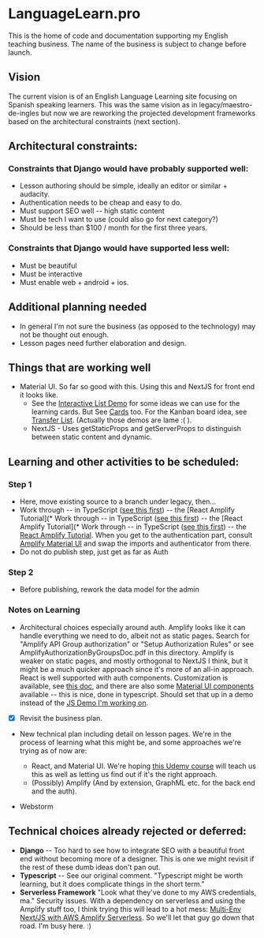# LanguageLearn.pro

This is the home of code and documentation supporting my English teaching business.  The name of the business is subject to change before launch.

## Vision

The current vision is of an English Language Learning site focusing on Spanish speaking learners.  This was the same vision as in 
legacy/maestro-de-ingles but now we are reworking the projected development frameworks based on the architectural constraints (next section).

## Architectural constraints:

### Constraints that Django would have probably supported well:

* Lesson authoring should be simple, ideally an editor or similar + audacity.
* Authentication needs to be cheap and easy to do.
* Must support SEO well -- high static content
* Must be tech I want to use (could also go for next category?)
* Should be less than $100 / month for the first three years.

### Constraints that Django would have supported less well:
* Must be beautiful
* Must be interactive
* Must enable web + android + ios.

## Additional planning needed

* In general I'm not sure the business (as opposed to the technology) may not be thought out enough.
* Lesson pages need further elaboration and design.

## Things that are working well

* Material UI.  So far so good with this.  Using this and NextJS for front end it looks like.
  * See the [Interactive List Demo](https://material-ui.com/components/lists/#interactive) for some ideas we can use for the learning cards.  But See [Cards](https://material-ui.com/components/cards/) too.  For the Kanban board idea, see [Transfer List](https://material-ui.com/components/transfer-list/).  (Actually those demos are lame :( ).
  * NextJS - Uses getStaticProps and getServerProps to distinguish between static content and dynamic.


## Learning and other activities to be scheduled:

### Step 1

* Here, move existing source to a branch under legacy, then...
* Work through -- in TypeScript ([see this first](https://www.velotio.com/engineering-blog/real-time-react-app-built-using-aws-amplify-graphql)) -- the [React Amplify Tutorial](* Work through -- in TypeScript ([see this first](https://www.velotio.com/engineering-blog/real-time-react-app-built-using-aws-amplify-graphql)) -- the [React Amplify Tutorial](* Work through -- in TypeScript ([see this first](https://www.velotio.com/engineering-blog/real-time-react-app-built-using-aws-amplify-graphql)) -- the [React Amplify Tutorial](https://docs.amplify.aws/start/getting-started/installation/q/integration/react).  When you get to the authentication part, consult [Amplify Material UI](https://www.npmjs.com/package/amplify-material-ui) and swap the imports and authenticator from there.
* Do not do publish step, just get as far as Auth

### Step 2
* Before publishing, rework the data model for the admin

### Notes on Learning
* Architectural choices especially around auth.  Amplify looks like it can handle everything we need to do, albeit not as static pages.  Search for "Amplify API Group authorization" or "Setup Authorization Rules" or see AmplifyAuthorizationByGroupsDoc.pdf in this directory.
Amplify is weaker on static pages, and mostly orthogonal to NextJS I think, but it might be a much quicker approach since it's more of an all-in approach.  React is well supported with auth components.  Customization is available, see
[this doc](https://docs.amplify.aws/ui/customization/theming/q/framework/react), and there are also some [Material UI components](https://github.com/aws-samples/aws-amplify-material-ui-js-demo) available -- this is nice, done in typescript.  Should set that up in a demo instead of the [JS Demo I'm working on](https://docs.amplify.aws/start/getting-started/auth/q/integration/react).
* [x] Revisit the business plan.
* New technical plan including detail on lesson pages.  We're in the process
  of learning what this might be, and some approaches we're trying as of now are:
    * React,  and Material UI.  We're hoping [this Udemy course](https://hitachivantara.udemy.com/course/implement-high-fidelity-designs-with-material-ui-and-reactjs/) will teach us this as well as letting us find out if it's the right approach.
    * (Possibly) Amplify (And by extension, GraphML etc. for the back end and the auth).

* Webstorm

## Technical choices already rejected or deferred:

* **Django** -- Too hard to see how to integrate SEO with a beautiful front end without becoming more of a designer. This is one we might revisit if the rest of these dumb ideas don't pan out.
* **Typescript** -- See our original comment.  "Typescript might be worth learning, but it does complicate things in the short term."
* **Serverless Framework** "Look what they've done to my AWS credentials, ma."  Security issues. With a dependency on serverless and using the Amplify stuff too, I think trying this will lead to a hot mess: [Multi-Env Next/JS with AWS Amplify Serverless](https://dev.to/aarongarvey/multi-env-next-js-app-with-aws-amplify-serverless-3571).  So we'll let that guy go down that road. I'm busy here. :)

